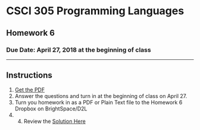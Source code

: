 # CSCI 305 Programming Languages

## Homework 6

### Due Date: April 27, 2018 at the beginning of class

---

## Instructions

1. [Get the PDF](https://raw.githubusercontent.com/CSCI305/csci305-homework/master/hw6.pdf)
2. Answer the questions and turn in at the beginning of class on April 27.
3. Turn you homework in as a PDF or Plain Text file to the Homework 6 Dropbox on BrightSpace/D2L
4. 4. Review the [Solution Here](hw6_solution.html)
